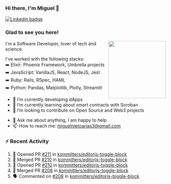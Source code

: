 ### Hi there, I'm Miguel 👋

<a href="https://linkedin.com/in/miguelnietoa/" target="_blank" rel="noopener noreferrer">
  <img src="https://img.shields.io/badge/-LinkedIn-0e76a8?style=flat-square&logo=Linkedin&logoColor=white" alt="Linkedin badge">
</a>
<!-- [![Website Badge](https://img.shields.io/badge/Website-3b5998?style=flat-square&logo=google-chrome&logoColor=white)](#notavailablenow#) 

<img src="https://i.imgur.com/tbrLrt5.gif" width=400 alt="Coding GIF" align="right"/>
-->


### Glad to see you here!
<a href="https://github.com/miguelnietoa"><img src="https://github-readme-stats-git-masterrstaa-rickstaa.vercel.app/api?username=miguelnietoa&show_icons=true&hide_border=true&count_private=true&include_all_commits=true&theme=tokyonight" height="180em" align="right"/></a>
I'm a Software Developer, lover of tech and science. 

I've worked with the following stacks:\
➡️ Elixir: Phoenix Framework, Umbrella projects\
➡️ JavaScript: VanillaJS, React, NodeJS, Jest\
➡️ Ruby: Rails, RSpec, HAML\
➡️ Python: Pandas, Matplotlib, Plotly, Streamlit

- 🔭 I’m currently developing dApps
- 🌱 I’m currently learning about smart contracts with Soroban
- 👯 I’m looking to contribute on Open Source and Web3 projects
<!-- 
- 😄 I just finished a Machine Learning course! 
- 🤔 I’m looking for help with ...
-->
- 💬 Ask me about anything, I am happy to help
- 📫 How to reach me: miguelnietoarias3@gmail.com


### ⚡ Recent Activity

<!--START_SECTION:activity-->
1. 💪 Opened PR [#211](https://github.com/kommitters/editorjs-toggle-block/pull/211) in [kommitters/editorjs-toggle-block](https://github.com/kommitters/editorjs-toggle-block)
2. 🎉 Merged PR [#210](https://github.com/kommitters/editorjs-toggle-block/pull/210) in [kommitters/editorjs-toggle-block](https://github.com/kommitters/editorjs-toggle-block)
3. 💪 Opened PR [#210](https://github.com/kommitters/editorjs-toggle-block/pull/210) in [kommitters/editorjs-toggle-block](https://github.com/kommitters/editorjs-toggle-block)
4. 🎉 Merged PR [#208](https://github.com/kommitters/editorjs-toggle-block/pull/208) in [kommitters/editorjs-toggle-block](https://github.com/kommitters/editorjs-toggle-block)
5. 🗣 Commented on [#208](https://github.com/kommitters/editorjs-toggle-block/pull/208#issuecomment-1714620790) in [kommitters/editorjs-toggle-block](https://github.com/kommitters/editorjs-toggle-block)
<!--END_SECTION:activity-->
